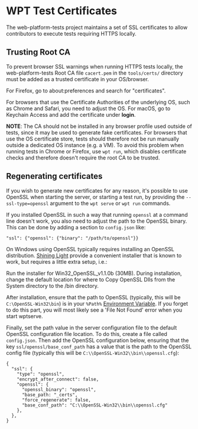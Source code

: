 # WPT Test Certificates

The web-platform-tests project maintains a set of SSL certificates to allow
contributors to execute tests requiring HTTPS locally.

## Trusting Root CA

To prevent browser SSL warnings when running HTTPS tests locally, the
web-platform-tests Root CA file `cacert.pem` in the `tools/certs/` directory
must be added as a trusted certificate in your OS/browser.

For Firefox, go to about:preferences and search for "certificates".

For browsers that use the Certificate Authorities of the underlying OS, such as
Chrome and Safari, you need to adjust the OS. For macOS, go to Keychain Access
and add the certificate under **login**.

**NOTE**: The CA should not be installed in any browser profile used
outside of tests, since it may be used to generate fake
certificates. For browsers that use the OS certificate store, tests
should therefore not be run manually outside a dedicated OS instance
(e.g. a VM). To avoid this problem when running tests in Chrome or
Firefox, use `wpt run`, which disables certificate checks and therefore
doesn't require the root CA to be trusted.

## Regenerating certificates

If you wish to generate new certificates for any reason, it's possible to use
OpenSSL when starting the server, or starting a test run, by providing the
`--ssl-type=openssl` argument to the `wpt serve` or `wpt run` commands.

If you installed OpenSSL in such a way that running `openssl` at a
command line doesn't work, you also need to adjust the path to the
OpenSSL binary. This can be done by adding a section to `config.json`
like:

```
"ssl": {"openssl": {"binary": "/path/to/openssl"}}
```

On Windows using OpenSSL typically requires installing an OpenSSL distribution.
[Shining Light](https://slproweb.com/products/Win32OpenSSL.html)
provide a convenient installer that is known to work, but requires a
little extra setup, i.e.:

Run the installer for Win32_OpenSSL_v1.1.0b (30MB). During installation,
change the default location for where to Copy OpenSSL Dlls from the
System directory to the /bin directory.

After installation, ensure that the path to OpenSSL (typically,
this will be `C:\OpenSSL-Win32\bin`) is in your `%Path%`
[Environment Variable](http://www.computerhope.com/issues/ch000549.htm).
If you forget to do this part, you will most likely see a 'File Not Found'
error when you start wptserve.

Finally, set the path value in the server configuration file to the
default OpenSSL configuration file location. To do this, create a file
called `config.json`.  Then add the OpenSSL configuration below,
ensuring that the key `ssl/openssl/base_conf_path` has a value that is
the path to the OpenSSL config file (typically this will be
`C:\\OpenSSL-Win32\\bin\\openssl.cfg`):

```
{
  "ssl": {
    "type": "openssl",
    "encrypt_after_connect": false,
    "openssl": {
      "openssl_binary": "openssl",
      "base_path: "_certs",
      "force_regenerate": false,
      "base_conf_path": "C:\\OpenSSL-Win32\\bin\\openssl.cfg"
    },
  },
}
```
